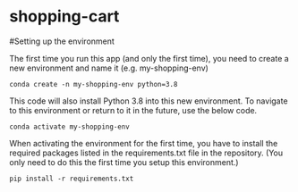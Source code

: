 # shopping-cart




#Setting up the environment

The first time you run this app (and only the first time), you need to create a new environment and name it (e.g. my-shopping-env)



`conda create -n my-shopping-env python=3.8`


This code will also install Python 3.8 into this new environment. To navigate to this environment or return to it in the future, use the below code.


`conda activate my-shopping-env`


When activating the environment for the first time, you have to install the required packages listed in the requirements.txt file in the repository. (You only need to do this the first time you setup this environment.)

`pip install -r requirements.txt`

